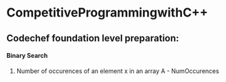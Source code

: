 # CompetitiveProgrammingwithC++
## Codechef foundation level preparation: 
#### Binary Search
1. Number of occurences of an element x in an array A - NumOccurences


